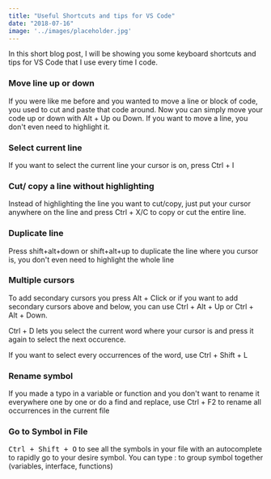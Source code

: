 ```yaml
---
title: "Useful Shortcuts and tips for VS Code"
date: "2018-07-16"
image: '../images/placeholder.jpg'
---
```



In this short blog post, I will be showing you some keyboard shortcuts and tips for VS Code that I use every time I code.

### Move line up or down
If you were like me before and you wanted to move a line or block of code, you used to cut and paste that code around. Now you can simply move your code up or down  with Alt + Up ou Down. If you want to move a line, you don't even need to highlight it.

### Select current line
If you want to select the current line your cursor is on, press Ctrl + I

### Cut/ copy a line without highlighting
Instead of highlighting the line you want to cut/copy, just put your cursor anywhere on the line and press Ctrl + X/C to copy or cut the entire line.

### Duplicate line
Press shift+alt+down or shift+alt+up to duplicate the line where you cursor is, you don't even need to highlight the whole line

### Multiple cursors

To add secondary cursors you press Alt + Click or if you want to add secondary cursors above and below, you can use Ctrl + Alt + Up or Ctrl + Alt + Down.

Ctrl + D lets you select the current word where your cursor is and press it again to select the next occurence.

If you want to select every occurrences of the word, use Ctrl + Shift + L

### Rename symbol
If you made a typo in a variable or function and you don't want to rename it everywhere one by one or do a find and replace, use Ctrl + F2 to rename all occurrences in the current file

### Go to Symbol in File
<kbd>Ctrl + Shift + O</kbd> to see all the symbols in your file with an autocomplete to rapidly go to your desire symbol. You can type : to group symbol together (variables, interface, functions)
